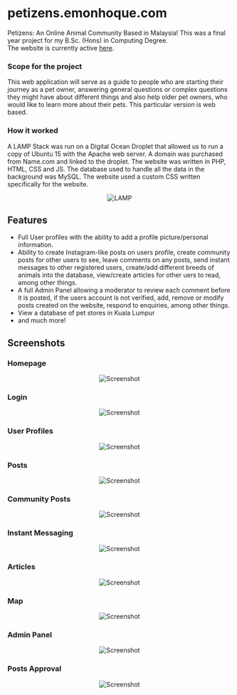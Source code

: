 # petizens.emonhoque.com
Petizens: An Online Animal Community Based in Malaysia! This was a final year project for my B.Sc. (Hons) in Computing Degree. <br>
The website is currently active <a title="Petizens" href="https://petizens.emonhoque.com" target="_blank" rel="noopener">here</a>. 

### Scope for the project
This web application will serve as a guide to people who are starting their journey as a pet owner, answering general questions or complex questions they might have about different things and also help older pet owners, who would like to learn more about their pets. This particular version is web based.

### How it worked
A LAMP Stack was run on a Digital Ocean Droplet that allowed us to run a copy of Ubuntu 15 with the Apache web server. A domain was purchased from Name.com and linked to the droplet. The website was written in PHP, HTML, CSS and JS. The database used to handle all the data in the background was MySQL. The website used a custom CSS written specifically for the website.
<p align="center">
    <img src="https://user-images.githubusercontent.com/56671915/112282252-e300f680-8cc1-11eb-980f-8bb27feee2a7.png" alt="LAMP"/>
</p>

## Features
- Full User profiles with the ability to add a profile picture/personal information.
- Ability to create Instagram-like posts on users profile, create community posts for other users to see, leave comments on any posts, send instant messages to other registered users, create/add different breeds of animals into the database, view/create articles for other uers to read, among other things.
- A full Admin Panel allowing a moderator to review each comment before it is posted, if the users account is not verified, add, remove or modify posts created on the website, respond to enquiries, among other things.
- View a database of pet stores in Kuala Lumpur
- and much more!


## Screenshots
### Homepage
<p align="center">
    <img src="https://user-images.githubusercontent.com/56671915/112285635-7be54100-8cc5-11eb-98e7-0410b691a331.png" alt="Screenshot"/>
</p>

### Login
<p align="center">
    <img src="https://user-images.githubusercontent.com/56671915/112285554-653eea00-8cc5-11eb-8211-90c943e5d3d3.png" alt="Screenshot"/>
</p>

### User Profiles
<p align="center">
    <img src="https://user-images.githubusercontent.com/56671915/112285773-9fa88700-8cc5-11eb-9cd6-95c2cd358b0b.png" alt="Screenshot"/>
</p>

### Posts
<p align="center">
    <img src="https://user-images.githubusercontent.com/56671915/112285777-a1724a80-8cc5-11eb-99a8-706dd999dd09.png" alt="Screenshot"/>
</p>

### Community Posts
<p align="center">
    <img src="https://user-images.githubusercontent.com/56671915/112282791-67ec1000-8cc2-11eb-90f4-38a9c68191b6.png" alt="Screenshot"/>
</p>

### Instant Messaging
<p align="center">
    <img src="https://user-images.githubusercontent.com/56671915/112283761-725ad980-8cc3-11eb-9f4d-a6699bd5eeda.png" alt="Screenshot"/>
</p>

### Articles
<p align="center">
    <img src="https://user-images.githubusercontent.com/56671915/112282728-53a81300-8cc2-11eb-8c61-6b4d84d8e9eb.png" alt="Screenshot"/>
</p>

### Map
<p align="center">
    <img src="https://user-images.githubusercontent.com/56671915/112282853-763a2c00-8cc2-11eb-8743-2d030040e268.png" alt="Screenshot"/>
</p>

### Admin Panel
<p align="center">
    <img src="https://user-images.githubusercontent.com/56671915/112285873-bb139200-8cc5-11eb-9da4-777dfa761935.png" alt="Screenshot"/>
</p>

### Posts Approval
<p align="center">
    <img src="https://user-images.githubusercontent.com/56671915/112285900-c2d33680-8cc5-11eb-90ef-0c520654e977.png" alt="Screenshot"/>
</p>

